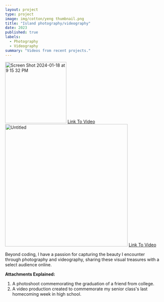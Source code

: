 ```yaml
---
layout: project
type: project
image: img/cotton/yeng thumbnail.png
title: "Island photography/videography"
date: 2023
published: true
labels:
  - Photography
  - Videography
summary: "Videos from recent projects."
---
```



<Row>
    <Col xs="6">
        <img width="200" alt="Screen Shot 2024-01-18 at 9 15 32 PM" src="https://github.com/RonanAndal/RonanAndal.github.io/assets/156995607/64034e93-6bfb-4486-b4d8-d11f6f195417">
        <a href="https://github.com/RonanAndal/RonanAndal.github.io/assets/156995607/4b1f245e-b8b1-43d8-be26-9c197208094d">Link To Video</a>
    </Col>
    <Col xs="6">
        <img width="400" alt="Untitled" src="https://github.com/RonanAndal/RonanAndal.github.io/assets/156995607/37b28c17-8630-4921-84c8-9ddd2be17ae4">
        <a href="https://github.com/RonanAndal/RonanAndal.github.io/assets/156995607/e92f2711-6377-49b1-bebe-fde4d824c778">Link To Video</a>
    </Col>
</Row>

<p>Beyond coding, I have a passion for capturing the beauty I encounter through photography and videography, sharing these visual treasures with a select audience online.</p>

<p><strong>Attachments Explained:</strong></p>
<ol>
    <li>A photoshoot commemorating the graduation of a friend from college.</li>
    <li>A video production created to commemorate my senior class's last homecoming week in high school.</li>
</ol>

